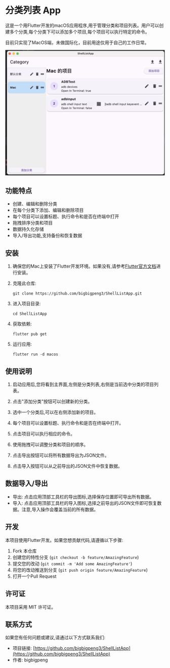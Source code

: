 # 分类列表 App

这是一个用Flutter开发的macOS应用程序,用于管理分类和项目列表。用户可以创建多个分类,每个分类下可以添加多个项目,每个项目可以执行特定的命令。

目前只实现了MacOS端，未做国际化，目前用途仅用于自己的工作日常。

![](https://raw.githubusercontent.com/bigbigpeng3/blogimage/main/blogs/ShellListApp.jpg)

## 功能特点

- 创建、编辑和删除分类
- 在每个分类下添加、编辑和删除项目
- 每个项目可以设置标题、执行命令和是否在终端中打开
- 拖拽排序分类和项目
- 数据持久化存储
- 导入/导出功能,支持备份和恢复数据

## 安装

1. 确保您的Mac上安装了Flutter开发环境。如果没有,请参考[Flutter官方文档](https://flutter.dev/docs/get-started/install/macos)进行安装。

2. 克隆此仓库:
   ```
   git clone https://github.com/bigbigpeng3/ShellListApp.git
   ```

3. 进入项目目录:
   ```
   cd ShellListApp
   ```

4. 获取依赖:
   ```
   flutter pub get
   ```

5. 运行应用:
   ```
   flutter run -d macos
   ```

## 使用说明

1. 启动应用后,您将看到主界面,左侧是分类列表,右侧是当前选中分类的项目列表。

2. 点击"添加分类"按钮可以创建新的分类。

3. 选中一个分类后,可以在右侧添加新的项目。

4. 每个项目可以设置标题、执行命令和是否在终端中打开。

5. 点击项目可以执行相应的命令。

6. 使用拖拽可以调整分类和项目的顺序。

7. 点击导出按钮可以将所有数据导出为JSON文件。

8. 点击导入按钮可以从之前导出的JSON文件中恢复数据。

## 数据导入/导出

- 导出: 点击应用顶部工具栏的导出图标,选择保存位置即可导出所有数据。
- 导入: 点击应用顶部工具栏的导入图标,选择之前导出的JSON文件即可恢复数据。注意,导入操作会覆盖当前的所有数据。

## 开发

本项目使用Flutter开发。如果您想贡献代码,请遵循以下步骤:

1. Fork 本仓库
2. 创建您的特性分支 (`git checkout -b feature/AmazingFeature`)
3. 提交您的改动 (`git commit -m 'Add some AmazingFeature'`)
4. 将您的改动推送到分支 (`git push origin feature/AmazingFeature`)
5. 打开一个Pull Request

## 许可证

本项目采用 MIT 许可证。

## 联系方式

如果您有任何问题或建议,请通过以下方式联系我们:

- 项目链接: [https://github.com/bigbigpeng3/ShellListApp](https://github.com/bigbigpeng3/ShellListApp)
- 作者: bigbigpeng

